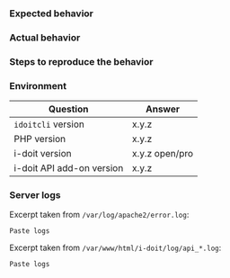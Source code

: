 <!--
Please note:

1.  Fill in this template according to your issue.
2.  Post code/logs as text (using proper markup). Do not post screenshots of code/logs.
-->

### Expected behavior

<!-- Insert text -->


### Actual behavior

<!-- Insert text -->


### Steps to reproduce the behavior

<!-- Insert text -->


### Environment

| Question                  | Answer            |
| ------------------------- | ----------------- |
| `idoitcli` version        | x.y.z             |
| PHP version               | x.y.z             |
| i-doit version            | x.y.z open/pro    |
| i-doit API add-on version | x.y.z             |


### Server logs

<!--
Please note:

1.  Server logs may help to understand what exactly went wrong.
2.  Problems are often caused not on client but on server-side. 
3.  Anonymize your logs properly. Do not post any passwords/secrets/private data.
4.  Make sure i-doit's own logging and Apache error logging are enabled.
5.  Increase PHP's log level on both client and server-side if necessary.
6.  Paste only excerpts from the logs which seem to be useful for further investigation. 
7.  The following paths to log files are examples and depend on your system environment.
-->

Excerpt taken from `/var/log/apache2/error.log`:

~~~
Paste logs
~~~

Excerpt taken from `/var/www/html/i-doit/log/api_*.log`:

~~~
Paste logs
~~~
